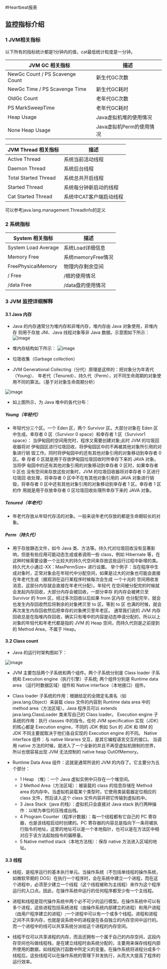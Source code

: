 #Heartbeat报表
## 监控指标介绍
### 1 JVM相关指标

以下所有的指标统计都是1分钟内的值，cat最低统计粒度是一分钟。

JVM GC 相关指标 | 描述
  ---|---
NewGc Count / PS Scavenge Count | 新生代GC次数
NewGc Time / PS Scavenge Time | 新生代GC耗时
OldGc Count | 老年代GC次数
PS MarkSweepTime | 老年代GC耗时
Heap Usage  | Java虚拟机堆的使用情况
None Heap Usage | Java虚拟机Perm的使用情况


JVM Thread 相关指标 | 描述
  ---|---
Active Thread | 系统当前活动线程
Daemon Thread | 系统后台线程
Total Started Thread  | 系统总共开启线程
Started Thread  | 系统每分钟新启动的线程
Cat Started Thread  | 系统中CAT客户端启动线程

可以参考java.lang.management.ThreadInfo的定义 


### 2 系统指标
System 相关指标 | 描述
  ---|---
System Load Average | 系统Load详细信息
Memory Free | 系统memoryFree情况
FreePhysicalMemory | 物理内存剩余空间
/ Free | /根的使用情况
/data Free | /data盘的使用情况



### 3 JVM 监控详细解释

#### 3.1 Java 内存

- Java 的内存通常分为堆内存和非堆内存，堆内存由 Java 对象使用，非堆内存 则用于存放 JNI、Java 线程对象等非 Java 数据。示意图如下所示： 
![image](../../resources/ch1-report/jvm-01.png)


- 堆内存结构如下所示：
![image](../../resources/ch1-report/jvm-02.png)


- 垃圾收集（Garbage collection）

- JVM Generational Collecting（分代）原理是这样的：把对象分为年青代（Young）、 年老代（Tenured）、持久代（Perm），对不同生命周期的对象使用不同的算法。（基于对对象生命周期分析） 

![image](../../resources/ch1-report/jvm-03.png)


- 如上图所示，为 Java 堆中的各代分布：

##### Young（年轻代）

- 年轻代分三个区。一个 Eden 区，两个 Survivor 区。大部分对象在 Eden 区 中生成。幸存者 0 区（Survivor 0 space）和幸存者 1 区（Survivor1 space）： 当伊甸园的空间用完时，程序又需要创建对象;此时 JVM 的垃圾回收器将对 伊甸园区进行垃圾回收，将伊甸园区中的不再被其他对象所引用的对象进行销 毁工作。同时将伊甸园中的还有其他对象引用的对象移动到幸存者 0 区。幸 存者 0 区就是用于存放伊甸园垃圾回收时所幸存下来的 JAVA 对象。当将伊 甸园中的还有其他对象引用的对象移动到幸存者 0 区时，如果幸存者 0 区也 没有空间来存放这些对象时，JVM 的垃圾回收器将对幸存者 0 区进行垃圾回 收处理，将幸存者 0 区中不在有其他对象引用的 JAVA 对象进行销毁，将幸存者 0 区中还有其他对象引用的对象移动到幸存者 1 区。幸存者 1 区的作 用就是用于存放幸存者 0 区垃圾回收处理所幸存下来的 JAVA 对象。

##### Tenured（年老代）

- 年老代存放从年轻代存活的对象。一般来说年老代存放的都是生命期较长的对象。

##### Perm（持久代）

- 用于存放静态文件，如今 Java 类、方法等。持久代对垃圾回收没有显著影响，但是有些应用可能动态生成或者调用一些 class，例如 Hibernate 等，在这种时候需要设置一个比较大的持久代空间来存放这些运行过程中新增的类。持久代大小通过-XX：MaxPermSize= 进行设置。
举个例子：当在程序中生成对象时，正常对象会在年轻代中分配空间，如果是过大的对象也可能会直接在年老代生成（据观测在运行某程序时候每次会生成 一个十兆的 空间用收发消息，这部分内存就会直接在年老代分配）。年轻代 在空间被分配完的时候就会发起内存回收，大部分内存会被回收，一部分幸存 的内存会被拷贝至 Survivor 的 from 区，经过多次回收以后如果 from 区内存 也分配完毕，就会也发生内存回收然后将剩余的对象拷贝至 to 区。等到 to 区 也满的时候，就会再次发生内存回收然后把幸存的对象拷贝至年老区。 通常我们说的 JVM 内存回收总是在指堆内存回收，确实只有堆中的内容是动态申请分配的，所以以上对象的年轻代和年老代都是指的 JVM 的 Heap 空间，而持久代则是之前提到的 Method Area，不属于 Heap。

#### 3.2 Class count

- Java 的运行时架构图如下： 

![image](../../resources/ch1-report/jvm-04.png)


- JVM 主要包括两个子系统和两个组件。两个子系统分别是 Class loader 子系统和 Execution engine（执行引擎）子系统; 两个组件分别是 Runtime data area （运行时数据区域）组件和 Native interface（本地接口）组件。

- Class loader 子系统的作用：根据给定的全限定名类名（如 java.lang.Object）来装载 class 文件的内容到 Runtime data area 中的 method area（方法区域）。Java 程序员可以 extends java.lang.ClassLoader 类来写自己的 Class loader。 Execution engine 子系统的作用：执行 classes 中的指令。任何 JVM specification 实现（JDK）的核心都是 Execution engine，不同的 JDK 例如 Sun 的 JDK 和 IBM 的 JDK 不同主要就取决于他们各自实现的 Execution engine 的不同。 Native interface 组件：与 native libraries 交互，是其它编程语言交互的接口。 当调用 native 方法的时候，就进入了一个全新的并且不再受虚拟机限制的世界，所以也很容易出现 JVM 无法控制的 native heap OutOfMemory。

- Runtime Data Area 组件：这就是通常所说的 JVM 的内存了。它主要分为五个部分：

    - 1 Heap （堆）：一个 Java 虚拟实例中只存在一个堆空间。
    - 2 Method Area（方法区域）：被装载的 class 的信息存储在 Method area 的内存中。当虚拟机装载某个类型时，它使用类装载器定位相应的 class 文件，然后读入这个 class 文件内容并把它传输到虚拟机中。
    - 3 Java Stack（java 的栈）：虚拟机只会直接对 Java stack 执行两种操作：以帧为单位的压栈或出栈。
    - 4 Program Counter（程序计数器）：每一个线程都有它自己的 PC 寄存器，也是该线程启动时创建的。PC 寄存器的内容总是指向下一条将被执行指令的地址，这里的地址可以是一个本地指针，也可以是在方法区中相对应于该方法起始指令的偏移量。
    - 5 Native method stack（本地方法栈）：保存 native 方法进入区域的地址。

#### 3.3 线程

- 线程，是程序运行的基本执行单元。当操作系统（不包括单线程的操作系统，如微软早期的 DOS）在执行一个程序时，会在系统中建立一个进程，而在这个进程中，必须至少建立一个线程（这个线程被称为主线程）来作为这个程序运行的入口点。因此，在操作系统中运行的任何程序都至少有一个主线程。

- 进程和线程是现代操作系统中两个必不可少的运行模型。在操作系统中可以有多个进程，这些进程包括系统进程（由操作系统内部建立的进程）和用户进程（由用户程序建立的进程）;一个进程中可以有一个或多个线程。进程和进程之间不共享内存，也就是说系统中的进程是在各自独立的内存空间中运行的。而一个进程中的线可以共享系统分派给这个进程的内存空间。

- 线程不仅可以共享进程的内存，而且还拥有一个属于自己的内存空间，这段内存空间也叫做线程栈，是在建立线程时由系统分配的，主要用来保存线程内部所使用的数据，如线程执行函数中所定义的变量。在操作系统将进程分成多个线程后，这些线程可以在操作系统的管理下并发执行，从而大大提高了程序的运行效率。

